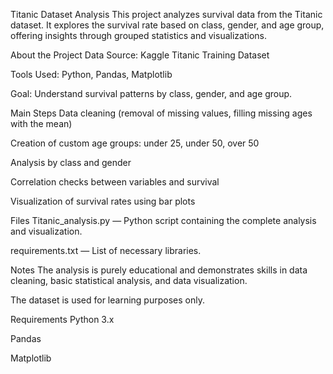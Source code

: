 Titanic Dataset Analysis
This project analyzes survival data from the Titanic dataset.
It explores the survival rate based on class, gender, and age group, offering insights through grouped statistics and visualizations.

About the Project
Data Source: Kaggle Titanic Training Dataset

Tools Used: Python, Pandas, Matplotlib

Goal: Understand survival patterns by class, gender, and age group.

Main Steps
Data cleaning (removal of missing values, filling missing ages with the mean)

Creation of custom age groups: under 25, under 50, over 50

Analysis by class and gender

Correlation checks between variables and survival

Visualization of survival rates using bar plots

Files
Titanic_analysis.py — Python script containing the complete analysis and visualization.

requirements.txt — List of necessary libraries.

Notes
The analysis is purely educational and demonstrates skills in data cleaning, basic statistical analysis, and data visualization.

The dataset is used for learning purposes only.

Requirements
Python 3.x

Pandas

Matplotlib